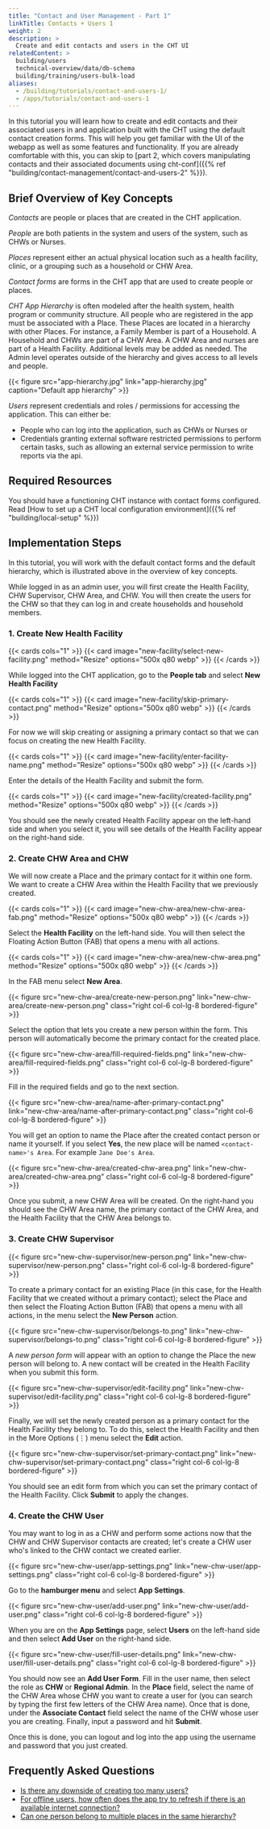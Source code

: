 ```yaml
---
title: "Contact and User Management - Part 1"
linkTitle: Contacts + Users 1
weight: 2
description: >
  Create and edit contacts and users in the CHT UI
relatedContent: >
  building/users
  technical-overview/data/db-schema
  building/training/users-bulk-load
aliases:
  - /building/tutorials/contact-and-users-1/
  - /apps/tutorials/contact-and-users-1
---
```


In this tutorial you will learn how to create and edit contacts and their associated users in and application built with the CHT using the default contact creation forms. This will help you get familiar with the UI of the webapp as well as some features and functionality. If you are already comfortable with this, you can skip to [part 2, which covers manipulating contacts and their associated documents using cht-conf]({{% ref "building/contact-management/contact-and-users-2" %}}).

## Brief Overview of Key Concepts

_Contacts_ are people or places that are created in the CHT application.

_People_ are both patients in the system and users of the system, such as CHWs or Nurses.

_Places_ represent either an actual physical location such as a health facility, clinic, or a grouping such as a household or CHW Area.

_Contact forms_ are forms in the CHT app that are used to create people or places.

_CHT App Hierarchy_ is often modeled after the health system, health program or community structure. All people who are registered in the app must be associated with a Place. These Places are located in a hierarchy with other Places. For instance, a Family Member is part of a Household. A Household and CHWs are part of a CHW Area. A CHW Area and nurses are part of a Health Facility. Additional levels may be added as needed. The Admin level operates outside of the hierarchy and gives access to all levels and people.

{{< figure src="app-hierarchy.jpg" link="app-hierarchy.jpg" caption="Default app hierarchy" >}}

_Users_ represent credentials and roles / permissions for accessing the application. This can either be:

- People who can log into the application, such as CHWs or Nurses or
- Credentials granting external software restricted permissions to perform certain tasks, such as allowing an external service permission to write reports via the api.

## Required Resources

You should have a functioning CHT instance with contact forms configured. Read [How to set up a CHT local configuration environment]({{% ref "building/local-setup" %}})

## Implementation Steps

In this tutorial, you will work with the default contact forms and the default hierarchy, which is illustrated above in the overview of key concepts.

While logged in as an admin user, you will first create the Health Facility, CHW Supervisor, CHW Area, and CHW. You will then create the users for the CHW so that they can log in and create households and household members.

### 1. Create New Health Facility

{{< cards cols="1" >}}
{{< card image="new-facility/select-new-facility.png" method="Resize" options="500x q80 webp" >}}
{{< /cards >}}

While logged into the CHT application, go to the **People tab** and select **New Health Facility**

{{< cards cols="1" >}}
{{< card image="new-facility/skip-primary-contact.png" method="Resize" options="500x q80 webp" >}}
{{< /cards >}}

For now we will skip creating or assigning a primary contact so that we can focus on creating the new Health Facility.

{{< cards cols="1" >}}
{{< card image="new-facility/enter-facility-name.png" method="Resize" options="500x q80 webp" >}}
{{< /cards >}}

Enter the details of the Health Facility and submit the form.

{{< cards cols="1" >}}
{{< card image="new-facility/created-facility.png" method="Resize" options="500x q80 webp" >}}
{{< /cards >}}

You should see the newly created Health Facility appear on the left-hand side and when you select it, you will see details of the Health Facility appear on the right-hand side.

### 2. Create CHW Area and CHW

We will now create a Place and the primary contact for it within one form. We want to create a CHW Area within the Health Facility that we previously created.

{{< cards cols="1" >}}
{{< card image="new-chw-area/new-chw-area-fab.png" method="Resize" options="500x q80 webp" >}}
{{< /cards >}}

Select the **Health Facility** on the left-hand side. You will then select the Floating Action Button (FAB) that opens a menu with all actions.

{{< cards cols="1" >}}
{{< card image="new-chw-area/new-chw-area.png" method="Resize" options="500x q80 webp" >}}
{{< /cards >}}

In the FAB menu select **New Area**.

{{< figure src="new-chw-area/create-new-person.png" link="new-chw-area/create-new-person.png" class="right col-6 col-lg-8 bordered-figure" >}}

Select the option that lets you create a new person within the form. This person will automatically become the primary contact for the created place.

{{< figure src="new-chw-area/fill-required-fields.png" link="new-chw-area/fill-required-fields.png" class="right col-6 col-lg-8 bordered-figure" >}}

Fill in the required fields and go to the next section.

{{< figure src="new-chw-area/name-after-primary-contact.png" link="new-chw-area/name-after-primary-contact.png" class="right col-6 col-lg-8 bordered-figure" >}}

You will get an option to name the Place after the created contact person or name it yourself. If you select **Yes**, the new place will be named `<contact-name>'s Area`. For example `Jane Doe's Area`.

{{< figure src="new-chw-area/created-chw-area.png" link="new-chw-area/created-chw-area.png" class="right col-6 col-lg-8 bordered-figure" >}}

Once you submit, a new CHW Area will be created. On the right-hand you should see the CHW Area name, the primary contact of the CHW Area, and the Health Facility that the CHW Area belongs to.

### 3. Create CHW Supervisor

{{< figure src="new-chw-supervisor/new-person.png" link="new-chw-supervisor/new-person.png" class="right col-6 col-lg-8 bordered-figure" >}}

To create a primary contact for an existing Place (in this case, for the Health Facility that we created without a primary contact); select the Place and then select the Floating Action Button (FAB) that opens a menu with all actions, in the menu select the **New Person** action.

{{< figure src="new-chw-supervisor/belongs-to.png" link="new-chw-supervisor/belongs-to.png" class="right col-6 col-lg-8 bordered-figure" >}}

A _new person form_ will appear with an option to change the Place the new person will belong to. A new contact will be created in the Health Facility when you submit this form.

{{< figure src="new-chw-supervisor/edit-facility.png" link="new-chw-supervisor/edit-facility.png" class="right col-6 col-lg-8 bordered-figure" >}}

Finally, we will set the newly created person as a primary contact for the Health Facility they belong to. To do this, select the Health Facility and then in the More Options (⋮) menu select the **Edit** action.

{{< figure src="new-chw-supervisor/set-primary-contact.png" link="new-chw-supervisor/set-primary-contact.png" class="right col-6 col-lg-8 bordered-figure" >}}

You should see an edit form from which you can set the primary contact of the Health Facility. Click **Submit** to apply the changes.

### 4. Create the CHW User

You may want to log in as a CHW and perform some actions now that the CHW and CHW Supervisor contacts are created; let's create a CHW user who's linked to the CHW contact we created earlier.

{{< figure src="new-chw-user/app-settings.png" link="new-chw-user/app-settings.png" class="right col-6 col-lg-8 bordered-figure" >}}

Go to the **hamburger menu** and select **App Settings**.

{{< figure src="new-chw-user/add-user.png" link="new-chw-user/add-user.png" class="right col-6 col-lg-8 bordered-figure" >}}

When you are on the **App Settings** page, select **Users** on the left-hand side and then select **Add User** on the right-hand side.

{{< figure src="new-chw-user/fill-user-details.png" link="new-chw-user/fill-user-details.png" class="right col-6 col-lg-8 bordered-figure" >}}

You should now see an **Add User Form**. Fill in the user name, then select the role as **CHW** or **Regional Admin**. In the **Place** field, select the name of the CHW Area whose CHW you want to create a user for (you can search by typing the first few letters of the CHW Area name). Once that is done, under the **Associate Contact** field select the name of the CHW whose user you are creating. Finally, input a password and hit **Submit**.

Once this is done, you can logout and log into the app using the username and password that you just created.

## Frequently Asked Questions

- [Is there any downside of creating too many users?](https://forum.communityhealthtoolkit.org/t/is-there-any-downside-of-creating-too-many-users/531)
- [For offline users, how often does the app try to refresh if there is an available internet connection?](https://forum.communityhealthtoolkit.org/t/for-offline-users-how-often-does-the-app-try-to-refresh-if-there-is-an-available-internet-connection/503)
- [Can one person belong to multiple places in the same hierarchy?](https://forum.communityhealthtoolkit.org/t/can-one-person-belong-to-multiple-places-in-the-same-hierarchy/101)
